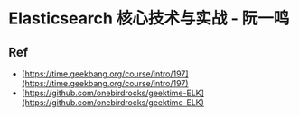 # Elasticsearch 核心技术与实战 - 阮一鸣



## Ref

* [https://time.geekbang.org/course/intro/197](https://time.geekbang.org/course/intro/197)
* [https://github.com/onebirdrocks/geektime-ELK](https://github.com/onebirdrocks/geektime-ELK)